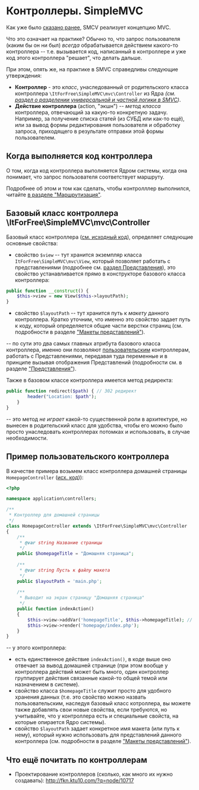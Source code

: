 
# Контроллеры. SimpleMVC


Как уже было [сказано ранее](Start.md), SMCV реализует концепцию MVC.

Что это означает на практике? Обычно то, что запрос пользователя (каким бы он ни был) _всегда_ обрабатывается действием какого-то контроллера -- т.е. вызывается код, написанный в контроллере и уже код этого контроллера "решает", что делать дальше.

 При этом, опять же, на практике в SMVC справедливы следующие утверждения:
 * **Контроллер** - это _класс_, унаследованный от родительского класса контроллера  `\ItForFree\SimpleMVC\mvc\Controller` из Ядра _(см. [раздел о разделении универсальной и частной логики в SMVC](docs/Start.md))_.
 * **Действие контроллера** (action, "экшн") -- _метод класса_ контроллера, отвечающий за какую-то конкретную задачу. Например, за получение списка статей (из СУБД или как-то ещё), или за вывод формы редактирования пользователя и обработку запроса, приходящего в результате отправки этой формы пользователем.

## Когда выполняется код контроллера

О том, когда код контроллера выполняется Ядром системы, когда она понимает, что запрос пользователя соответствует маршруту.

 Подробнее об этом и том как сделать, чтобы контролллер выполнился, читайте [в разделе "Маршрутизация"](docs/Routing.md).

##  Базовый класс контроллера \ItForFree\SimpleMVC\mvc\Controller

Базовый класс контроллера  ([см. исходный код](https://github.com/it-for-free/SimpleMVC/blob/master/src/mvc/Controller.php#L1)), определяет следующие основные свойства:
* свойство `$view` -- тут хранится экземпляр класса `ItForFree\SimpleMVC\mvc\View`, который позволяет работать с представлениями (подробнее см. [раздел Представления](Views.md)), это свойство устанавливается прямо в конструкторе базового класса контроллера:
```php
public function __construct() {
    $this->view = new View($this->layoutPath);
}
```
* свойство `$layoutPath` -- тут хранится путь к _макету_ данного контроллера. Кратко уточним, что именно это свойство задает путь к коду, который определяется общие части верстки страниц (см. подробности в разделе ["Макеты представлений"](Layouts.md)).


-- по сути это два самых главных атрибута базового класса контроллера, именно они позволяют [пользовательским](http://fkn.ktu10.com/?q=node/11132) контроллерам, работать с Представлениями, передавая туда переменные и в принципе вызывая отображения Представлений (подробности см. в разделе ["Представления"](Views.md)).

Также в базовом классе контроллера имеется метод редиректа:
```php
public function redirect($path) { // 302 редирект
        header("Location: $path");
    }
}
```
-- это метод _не играет_ какой-то существенной роли в архитектуре, но вынесен в родительский класс для удобства, чтобы его можно было просто унаследовать контроллерах потомках и использовать, в случае необходимости.

## Пример пользовательского контроллера

В качестве примера возьмем класс контроллера домашней страницы `HomepageController` ([исх. код](https://github.com/it-for-free/SimpleMVC-example/blob/master/application/controllers/HomepageController.php#L1))):

```php
<?php

namespace application\controllers;

/**
 * Контроллер для домашней страницы
 */
class HomepageController extends \ItForFree\SimpleMVC\mvc\Controller
{
    /**
     * @var string Название страницы
     */
    public $homepageTitle = "Домашняя страница";
    
    /**
     * @var string Пусть к файлу макета 
     */
    public $layoutPath = 'main.php';
      
    /**
     * Выводит на экран страницу "Домашняя страница"
     */
    public function indexAction()
    {
        $this->view->addVar('homepageTitle', $this->homepageTitle); // передаём переменную по view
        $this->view->render('homepage/index.php');
    }
}
```

-- у этого контроллера:
* есть единственное действие `indexAction()`,  в коде выше оно отвечает за вывод домашней странице (при этом вообще у контроллера действий может быть много, один контроллер группирует действия связанные какой-то общей темой или назначением в системе).
* свойство класса `$homepageTitle` служит просто для удобного хранения данных (т.е. это свойство можно назвать пользовательским, наследуя базовый класс котроллера, вы можете также добавлять свои новые свойства, если требуются, но учитывайте, что у контроллера есть и специальные свойста, на которые опирается Ядро системы).
* свойство `$layoutPath` задает конкретное имя макета (или путь к нему), который нужно использовать для представлений данного контроллера (см. подробности в разделе ["Макеты представлений"](Layouts.md)). 

## Что ещё почитать по контроллерам

* Проектирование контроллеров (сколько, как много их нужно создавать): http://fkn.ktu10.com/?q=node/10717
